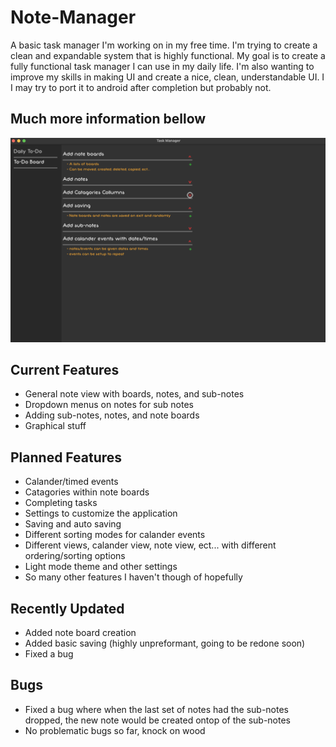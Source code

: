# Note-Manager
A basic task manager I'm working on in my free time. I'm trying to create a clean and expandable system that is highly functional. My goal is to create a fully functional task manager I can use in my daily life. I'm also wanting to improve my skills in making UI and create a nice, clean, understandable UI. I I may try to port it to android after completion but probably not.

## Much more information bellow

![Note Manager Screenshot (10/28/22)](https://github.com/AndrewDMorgan/Note-Manager/blob/main/Screen%20Shot%202022-11-01%20at%2010.51.47%20PM.png?raw=true)

## Current Features
 * General note view with boards, notes, and sub-notes
 * Dropdown menus on notes for sub notes
 * Adding sub-notes, notes, and note boards
 * Graphical stuff

## Planned Features
 * Calander/timed events
 * Catagories within note boards
 * Completing tasks
 * Settings to customize the application
 * Saving and auto saving
 * Different sorting modes for calander events
 * Different views, calander view, note view, ect... with different ordering/sorting options
 * Light mode theme and other settings
 * So many other features I haven't though of hopefully

## Recently Updated
  * Added note board creation
  * Added basic saving (highly unpreformant, going to be redone soon)
  * Fixed a bug

## Bugs
* Fixed a bug where when the last set of notes had the sub-notes dropped, the new note would be created ontop of the sub-notes
* No problematic bugs so far, knock on wood
